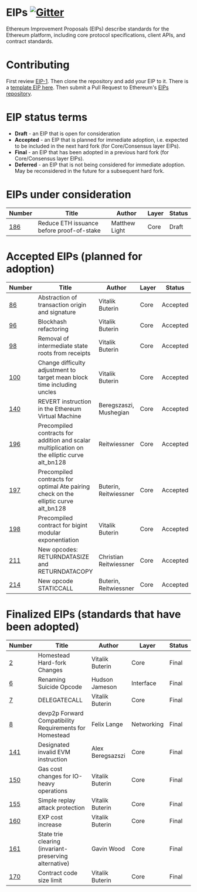 # EIPs [![Gitter](https://badges.gitter.im/Join%20Chat.svg)](https://gitter.im/ethereum/EIPs?utm_source=badge&utm_medium=badge&utm_campaign=pr-badge)
Ethereum Improvement Proposals (EIPs) describe standards for the Ethereum platform, including core protocol specifications, client APIs, and contract standards.

# Contributing
First review [EIP-1](EIPS/eip-1.md). Then clone the repository and add your EIP to it. There is a [template EIP here](eip-X.md). Then submit a Pull Request to Ethereum's [EIPs repository](https://github.com/ethereum/EIPs).

# EIP status terms
* **Draft** - an EIP that is open for consideration
* **Accepted** - an EIP that is planned for immediate adoption, i.e. expected to be included in the next hard fork (for Core/Consensus layer EIPs).
* **Final** - an EIP that has been adopted in a previous hard fork (for Core/Consensus layer EIPs).
* **Deferred** - an EIP that is not being considered for immediate adoption. May be reconsidered in the future for a subsequent hard fork.

# EIPs under consideration
| Number                                                  |Title                                                                                | Author                | Layer       | Status    |
| ------------------------------------------------------  | ----------------------------------------------------------------------------------- | --------------------  | ------------| ----------|
| [186](https://github.com/ethereum/EIPs/issues/186)      | Reduce ETH issuance before proof-of-stake                                           | Matthew Light         | Core        | Draft     |


# Accepted EIPs (planned for adoption)
| Number                                                  |Title                                                                                | Author                | Layer       | Status    |
| ------------------------------------------------------- | ----------------------------------------------------------------------------------- | --------------------  | ------------| ----------|
| [86](https://github.com/ethereum/EIPs/pull/208)         | Abstraction of transaction origin and signature                                     | Vitalik Buterin       | Core        | Accepted  |
| [96](https://github.com/ethereum/EIPs/pull/210)         | Blockhash refactoring                                                               | Vitalik Buterin       | Core        | Accepted  |
| [98](https://github.com/ethereum/EIPs/pull/98)          | Removal of intermediate state roots from receipts                                   | Vitalik Buterin       | Core        | Accepted  |
| [100](https://github.com/ethereum/EIPs/issues/100)      | Change difficulty adjustment to target mean block time including uncles	            | Vitalik Buterin       | Core        | Accepted  |
| [140](https://github.com/ethereum/EIPs/pull/206)        | REVERT instruction in the Ethereum Virtual Machine                                  | Beregszaszi, Mushegian| Core        | Accepted  |
| [196](https://github.com/ethereum/EIPs/pull/213)        | Precompiled contracts for addition and scalar multiplication on the elliptic curve alt_bn128 | Reitwiessner | Core        | Accepted  |
| [197](https://github.com/ethereum/EIPs/pull/212)        | Precompiled contracts for optimal Ate pairing check on the elliptic curve alt_bn128 | Buterin, Reitwiessner | Core        | Accepted  |
| [198](https://github.com/ethereum/EIPs/pull/198)        | Precompiled contract for bigint modular exponentiation				                      | Vitalik Buterin       | Core        | Accepted  |
| [211](https://github.com/ethereum/EIPs/pull/211)        | New opcodes: RETURNDATASIZE and RETURNDATACOPY                                      | Christian Reitwiessner| Core        | Accepted  |
| [214](https://github.com/ethereum/EIPs/pull/214)        | New opcode STATICCALL                                                               | Buterin, Reitwiessner | Core        | Accepted  |


# Finalized EIPs (standards that have been adopted)
| Number                                                  |Title                                                        | Author          | Layer       | Status  |
| ------------------------------------------------------- | ----------------------------------------------------------- | ----------------| ------------| --------|
| [2](EIPS/eip-2.md)                               | Homestead Hard-fork Changes                                 | Vitalik Buterin | Core        | Final   |
| [6](EIPS/eip-6.md)                                      | Renaming Suicide Opcode                                     | Hudson Jameson  | Interface   | Final   |
| [7](EIPS/eip-7.md)                                      | DELEGATECALL                                                | Vitalik Buterin | Core        | Final   |
| [8](EIPS/eip-8.md)                                      | devp2p Forward Compatibility Requirements for Homestead     | Felix Lange     | Networking  | Final   |
| [141](EIPS/eip-141.md)                                  | Designated invalid EVM instruction                          | Alex Beregsazszi| Core        | Final   |
| [150](https://github.com/ethereum/EIPs/issues/150)      | Gas cost changes for IO-heavy operations                    | Vitalik Buterin | Core        | Final   |
| [155](https://github.com/ethereum/EIPs/issues/155)      | Simple replay attack protection                             | Vitalik Buterin | Core        | Final   |
| [160](https://github.com/ethereum/EIPs/issues/160)      | EXP cost increase                                           | Vitalik Buterin | Core        | Final   |
| [161](https://github.com/ethereum/EIPs/issues/161)      | State trie clearing (invariant-preserving alternative)      | Gavin Wood      | Core        | Final   |
| [170](https://github.com/ethereum/EIPs/issues/170)      | Contract code size limit                                    | Vitalik Buterin | Core        | Final   |
